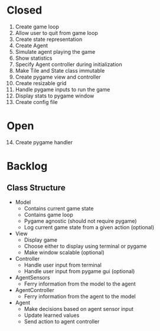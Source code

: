 # Closed

1. Create game loop
2. Allow user to quit from game loop
3. Create state representation
4. Create Agent
5. Simulate agent playing the game
6. Show statistics
7. Specify Agent controller during initialization
8. Make Tile and State class immutable
9. Create pygame view and controller
10. Create resizable grid
11. Handle pygame inputs to run the game
12. Display stats to pygame window
13. Create config file

# Open

14. Create pygame handler

# Backlog


## Class Structure
* Model
    - Contains current game state
    - Contains game loop
    - Pygame agnostic (should not require pygame)
    - Log current game state from a given action (optional)
* View
    - Display game
    - Choose either to display using terminal or pygame
    - Make window scalable (optional)
* Controller
    - Handle user input from terminal
    - Handle user input from pygame gui (optional)
* AgentSensors
    - Ferry information from the model to the agent
* AgentController
    - Ferry information from the agent to the model
* Agent
    - Make decisions based on agent sensor input
    - Update learned values
    - Send action to agent controller
